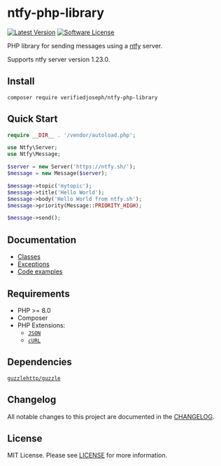 # ntfy-php-library

[![Latest Version](https://img.shields.io/github/release/VerifiedJoseph/ntfy-php-library.svg?style=flat-square)](https://github.com/VerifiedJoseph/ntfy-php-library/releases)
[![Software License](https://img.shields.io/badge/license-MIT-brightgreen.svg?style=flat-square)](LICENSE)

PHP library for sending messages using a [ntfy](https://github.com/binwiederhier/ntfy) server.

Supports ntfy server version 1.23.0.

## Install

```
composer require verifiedjoseph/ntfy-php-library
```

## Quick Start
```PHP
require __DIR__ . '/vendor/autoload.php';

use Ntfy\Server;
use Ntfy\Message;

$server = new Server('https://ntfy.sh/');
$message = new Message($server);

$message->topic('mytopic');
$message->title('Hello World');
$message->body('Hello World from ntfy.sh');
$message->priority(Message::PRIORITY_HIGH);

$message->send();
```

## Documentation

- [Classes](docs/README.md)
- [Exceptions](docs/exceptions.md)
- [Code examples](docs/examples.md)

## Requirements

- PHP >= 8.0
- Composer
- PHP Extensions:
  - [`JSON`](https://www.php.net/manual/en/book.json.php)
  - [`cURL`](https://secure.php.net/manual/en/book.curl.php)

## Dependencies

[`guzzlehttp/guzzle`](https://github.com/guzzle/guzzle/)

## Changelog

All notable changes to this project are documented in the [CHANGELOG](CHANGELOG.md).

## License

MIT License. Please see [LICENSE](LICENSE) for more information.
